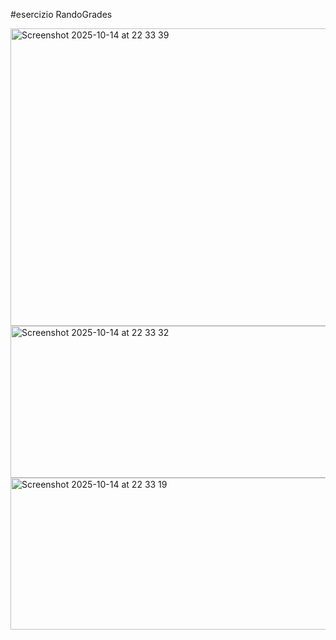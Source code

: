 #esercizio RandoGrades

<img width="518" height="476" alt="Screenshot 2025-10-14 at 22 33 39" src="https://github.com/user-attachments/assets/058bc502-1e09-45a2-a54e-7558ca5c31b3" />
<img width="521" height="243" alt="Screenshot 2025-10-14 at 22 33 32" src="https://github.com/user-attachments/assets/69911c09-8877-40f5-931a-5cae5fa7d775" />
<img width="521" height="243" alt="Screenshot 2025-10-14 at 22 33 19" src="https://github.com/user-attachments/assets/8a03897d-9176-4ddf-9392-70e749d7577b" />
